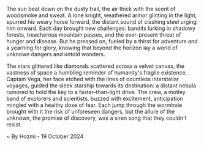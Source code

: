 
The sun beat down on the dusty trail, the air thick with the scent of woodsmoke and sweat.  A lone knight, weathered armor glinting in the light, spurred his weary horse forward, the distant sound of clashing steel urging him onward. Each day brought new challenges: bandits lurking in shadowy forests, treacherous mountain passes, and the ever-present threat of hunger and disease.  But he pressed on, fueled by a thirst for adventure and a yearning for glory, knowing that beyond the horizon lay a world of unknown dangers and untold wonders.

The stars glittered like diamonds scattered across a velvet canvas, the vastness of space a humbling reminder of humanity's fragile existence. Captain Vega, her face etched with the lines of countless interstellar voyages, guided the sleek starship towards its destination: a distant nebula rumored to hold the key to a faster-than-light drive. The crew, a motley band of explorers and scientists, buzzed with excitement, anticipation mingled with a healthy dose of fear.  Each jump through the wormhole brought with it the risk of unforeseen dangers, but the allure of the unknown, the promise of discovery, was a siren song that they couldn't resist. 

~ By Hozmi - 19 October 2024

